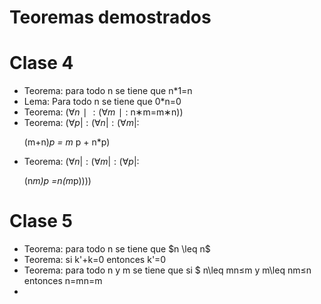 # Teoremas demostrados 

# Clase 4
- Teorema: para todo n se tiene que n*1=n
- Lema: Para todo n se tiene que 0*n=0
- Teorema: ($\forall n∣:(\forall m∣:$ n∗m=m∗n))
- Teorema: ($\forall p|:(\forall n|:(\forall m|:$ <p>(m+n)*p = m* p + n*p)<p>
- Teorema: ($\forall n|:(\forall m|:(\forall p|:$ <p>(n*m)*p =n*(m*p))))<p>

# Clase 5 
- Teorema:  para todo n se tiene que \$n \leq n$ 
- Teorema: si k'+k=0 entonces k'=0
- Teorema:  para todo n y m se tiene que si \$ n\leq mn≤m  y m\leq nm≤n entonces n=mn=m  
- 



